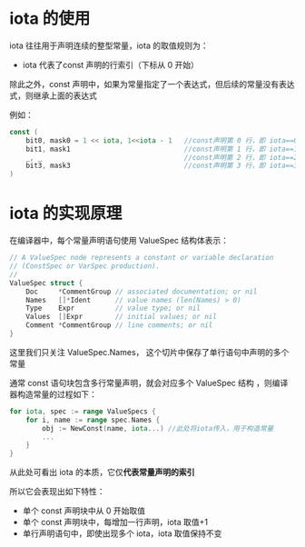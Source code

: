 # iota 的使用

iota 往往用于声明连续的整型常量，iota 的取值规则为：

- iota 代表了const 声明的行索引（下标从 0 开始）

除此之外，const 声明中，如果为常量指定了一个表达式，但后续的常量没有表达式，则继承上面的表达式

例如：

```go
const (
    bit0, mask0 = 1 << iota, 1<<iota - 1   //const声明第 0 行，即 iota==0
    bit1, mask1                            //const声明第 1 行，即 iota==1, 表达式继承上面的语句
    _, _                                   //const声明第 2 行，即 iota==2
    bit3, mask3                            //const声明第 3 行，即 iota==3
)
```

# iota 的实现原理

在编译器中，每个常量声明语句使用 ValueSpec 结构体表示：

```go
// A ValueSpec node represents a constant or variable declaration
// (ConstSpec or VarSpec production).
//
ValueSpec struct {
    Doc     *CommentGroup // associated documentation; or nil
    Names   []*Ident      // value names (len(Names) > 0)
    Type    Expr          // value type; or nil
    Values  []Expr        // initial values; or nil
    Comment *CommentGroup // line comments; or nil
}
```

这里我们只关注 ValueSpec.Names， 这个切片中保存了单行语句中声明的多个常量

通常 const 语句块包含多行常量声明，就会对应多个 ValueSpec 结构 ，则编译器构造常量的过程如下：

```go
for iota, spec := range ValueSpecs {
    for i, name := range spec.Names {
        obj := NewConst(name, iota...) //此处将iota传入，用于构造常量
        ...
    }
}
```

从此处可看出 iota 的本质，它仅**代表常量声明的索引**

所以它会表现出如下特性：

- 单个 const 声明块中从 0 开始取值
- 单个 const 声明块中，每增加一行声明，iota 取值+1
- 单行声明语句中，即使出现多个 iota，iota 取值保持不变